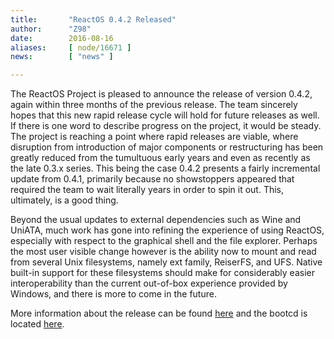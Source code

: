 ```yaml
---
title:       "ReactOS 0.4.2 Released"
author:      "Z98"
date:        2016-08-16
aliases:     [ node/16671 ]
news:        [ "news" ]

---
```


<p>The ReactOS Project is pleased to announce the release of version 0.4.2, again within three months of the previous release. The team sincerely hopes that this new rapid release cycle will hold for future releases as well. If there is one word to describe progress on the project, it would be steady. The project is reaching a point where rapid releases are viable, where disruption from introduction of major components or restructuring has been greatly reduced from the tumultuous early years and even as recently as the late 0.3.x series. This being the case 0.4.2 presents a fairly incremental update from 0.4.1, primarily because no showstoppers appeared that required the team to wait literally years in order to spin it out. This, ultimately, is a good thing.</p>
<p>Beyond the usual updates to external dependencies such as Wine and UniATA, much work has gone into refining the experience of using ReactOS, especially with respect to the graphical shell and the file explorer. Perhaps the most user visible change however is the ability now to mount and read from several Unix filesystems, namely ext family, ReiserFS, and UFS. Native built-in support for these filesystems should make for considerably easier interoperability than the current out-of-box experience provided by Windows, and there is more to come in the future.</p>
<p>More information about the release can be found <a href="https://reactos.org/wiki/0.4.2">here</a> and the bootcd is located <a href="https://sourceforge.net/projects/reactos/files/ReactOS/0.4.2/ReactOS-0.4.2-iso.zip/download">here</a>.</p>

